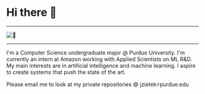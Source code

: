 # Hi there 👋

---

![:eyes:](githubFront.gif)

---

I'm a Computer Science undergraduate major @ Purdue University. I'm currently an intern at Amazon working with Applied Scientists on ML R&D. My main interests are in artificial intelligence and machine learning. I aspire to create systems that push the state of the art.

Please email me to look at my private repositories 😄 jzietek:zap:purdue.edu
